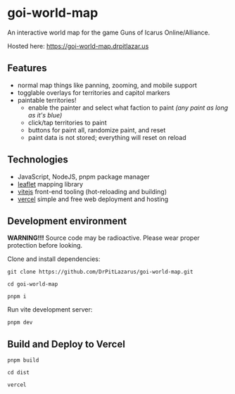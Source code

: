 # goi-world-map

An interactive world map for the game Guns of Icarus Online/Alliance.

Hosted here: https://goi-world-map.drpitlazar.us


## Features

- normal map things like panning, zooming, and mobile support
- togglable overlays for territories and capitol markers
- paintable territories!
  - enable the painter and select what faction to paint *(any paint as long as it's blue)*
  - click/tap territories to paint
  - buttons for paint all, randomize paint, and reset
  - paint data is not stored; everything will reset on reload


## Technologies

- JavaScript, NodeJS, pnpm package manager
- [leaflet](https://github.com/Leaflet/Leaflet#readme) mapping library
- [vitejs](https://vitejs.dev/) front-end tooling (hot-reloading and building)
- [vercel](https://vercel.com/) simple and free web deployment and hosting


## Development environment

**WARNING!!!** Source code may be radioactive. Please wear proper protection before looking.

Clone and install dependencies:

```
git clone https://github.com/DrPitLazarus/goi-world-map.git

cd goi-world-map

pnpm i
```

Run vite development server:

```
pnpm dev
```


## Build and Deploy to Vercel

```
pnpm build

cd dist

vercel
```